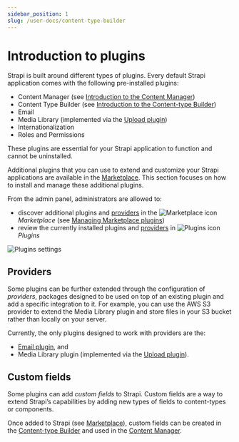 ```yaml
---
sidebar_position: 1
slug: /user-docs/content-type-builder
---
```


# Introduction to plugins

Strapi is built around different types of plugins. Every default Strapi application comes with the following pre-installed plugins:

* Content Manager (see [Introduction to the Content Manager](../content-manager/introduction-to-content-manager.md))
* Content Type Builder (see [Introduction to the Content-type Builder](../content-types-builder/introduction-to-content-types-builder.md))
* Email
* Media Library (implemented via the [Upload plugin](../../../developer-docs/latest/plugins/upload.md))
* Internationalization
* Roles and Permissions

These plugins are essential for your Strapi application to function and cannot be uninstalled.

Additional plugins that you can use to extend and customize your Strapi applications are available in the [Marketplace](../plugins/installing-plugins-via-marketplace.md). This section focuses on how to install and manage these additional plugins.

From the admin panel, administrators are allowed to:

- discover additional plugins and [providers](#providers) in the ![Marketplace icon](../assets/icons/marketplace.svg) _Marketplace_ (see [Managing Marketplace plugins](/user-docs/latest/plugins/installing-plugins-via-marketplace.md))
- review the currently installed plugins and [providers](#providers) in ![Plugins icon](../assets/icons/plugins.svg) _Plugins_

![Plugins settings](../assets/plugins/plugins-settings.png)

## Providers

Some plugins can be further extended through the configuration of _providers_, packages designed to be used on top of an existing plugin and add a specific integration to it. For example, you can use the AWS S3 provider to extend the Media Library plugin and store files in your S3 bucket rather than locally on your server.

Currently, the only plugins designed to work with providers are the:

* [Email plugin](/developer-docs/latest/plugins/email.md), and
* Media Library plugin (implemented via the [Upload plugin](/developer-docs/latest/plugins/upload.md)).

## Custom fields

Some plugins can add _custom fields_ to Strapi. Custom fields are a way to extend Strapi’s capabilities by adding new types of fields to content-types or components.

Once added to Strapi (see [Marketplace](/user-docs/latest/plugins/installing-plugins-via-marketplace.md)), custom fields can be created in the [Content-type Builder](/user-docs/latest/content-types-builder/configuring-fields-content-type.md#custom-fields) and used in the [Content Manager](/user-docs/latest/content-manager/writing-content.md).
